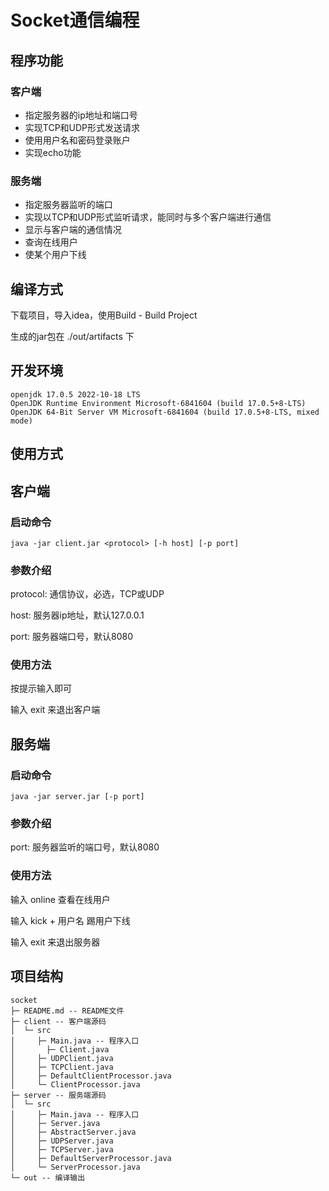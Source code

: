 # Socket通信编程

## 程序功能

### 客户端

- 指定服务器的ip地址和端口号
- 实现TCP和UDP形式发送请求
- 使用用户名和密码登录账户
- 实现echo功能

### 服务端

- 指定服务器监听的端口
- 实现以TCP和UDP形式监听请求，能同时与多个客户端进行通信
- 显示与客户端的通信情况
- 查询在线用户
- 使某个用户下线

## 编译方式

下载项目，导入idea，使用Build - Build Project

生成的jar包在 ./out/artifacts 下

## 开发环境

```shell
openjdk 17.0.5 2022-10-18 LTS                                                                                                                                                  
OpenJDK Runtime Environment Microsoft-6841604 (build 17.0.5+8-LTS)                                                                                                             
OpenJDK 64-Bit Server VM Microsoft-6841604 (build 17.0.5+8-LTS, mixed mode)    
```

## 使用方式

## 客户端

### 启动命令

```shell
java -jar client.jar <protocol> [-h host] [-p port]
```

### 参数介绍

protocol: 通信协议，必选，TCP或UDP

host: 服务器ip地址，默认127.0.0.1

port: 服务器端口号，默认8080

### 使用方法

按提示输入即可

输入 exit 来退出客户端

## 服务端

### 启动命令

```shell
java -jar server.jar [-p port]
```

### 参数介绍

port: 服务器监听的端口号，默认8080

### 使用方法

输入 online 查看在线用户

输入 kick + 用户名 踢用户下线

输入 exit 来退出服务器

## 项目结构

```shell
socket
├─ README.md -- README文件
├─ client -- 客户端源码
│  └─ src
│     ├─ Main.java -- 程序入口
│ 		├─ Client.java
│     ├─ UDPClient.java
│     ├─ TCPClient.java
│     ├─ DefaultClientProcessor.java
│     └─ ClientProcessor.java
├─ server -- 服务端源码
│  └─ src
│     ├─ Main.java -- 程序入口
│     ├─ Server.java
│     ├─ AbstractServer.java
│     ├─ UDPServer.java
│     ├─ TCPServer.java
│     ├─ DefaultServerProcessor.java
│     └─ ServerProcessor.java
└─ out -- 编译输出

```

